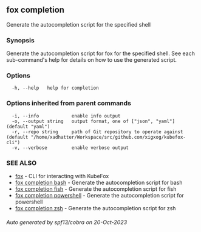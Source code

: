 ## fox completion

Generate the autocompletion script for the specified shell

### Synopsis

Generate the autocompletion script for fox for the specified shell.
See each sub-command's help for details on how to use the generated script.


### Options

```
  -h, --help   help for completion
```

### Options inherited from parent commands

```
  -i, --info            enable info output
  -o, --output string   output format, one of ["json", "yaml"] (default "yaml")
  -r, --repo string     path of Git repository to operate against (default "/home/xadhatter/Workspace/src/github.com/xigxog/kubefox-cli")
  -v, --verbose         enable verbose output
```

### SEE ALSO

* [fox](fox.md)	 - CLI for interacting with KubeFox
* [fox completion bash](fox_completion_bash.md)	 - Generate the autocompletion script for bash
* [fox completion fish](fox_completion_fish.md)	 - Generate the autocompletion script for fish
* [fox completion powershell](fox_completion_powershell.md)	 - Generate the autocompletion script for powershell
* [fox completion zsh](fox_completion_zsh.md)	 - Generate the autocompletion script for zsh

###### Auto generated by spf13/cobra on 20-Oct-2023
